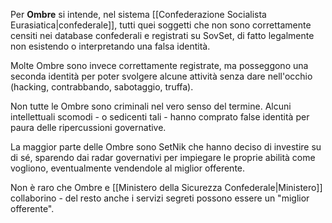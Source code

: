 Per **Ombre** si intende, nel sistema [[Confederazione Socialista Eurasiatica|confederale]], tutti quei soggetti che non sono correttamente censiti nei database confederali e registrati su SovSet, di fatto legalmente non esistendo o interpretando una falsa identità.

Molte Ombre sono invece correttamente registrate, ma posseggono una seconda identità per poter svolgere alcune attività senza dare nell'occhio (hacking, contrabbando, sabotaggio, truffa).

Non tutte le Ombre sono criminali nel vero senso del termine. Alcuni intellettuali scomodi - o sedicenti tali - hanno comprato false identità per paura delle ripercussioni governative.

La maggior parte delle Ombre sono SetNik che hanno deciso di investire su di sé, sparendo dai radar governativi per impiegare le proprie abilità come vogliono, eventualmente vendendole al miglior offerente.

Non è raro che Ombre e [[Ministero della Sicurezza Confederale|Ministero]] collaborino - del resto anche i servizi segreti possono essere un "miglior offerente".